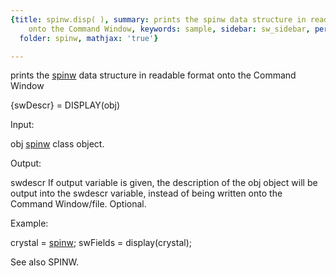 ```yaml
---
{title: spinw.disp( ), summary: prints the spinw data structure in readable format
    onto the Command Window, keywords: sample, sidebar: sw_sidebar, permalink: spinw_disp.html,
  folder: spinw, mathjax: 'true'}

---
```

prints the [spinw](spinw.html) data structure in readable format onto the Command Window
 
{swDescr} = DISPLAY(obj)
 
Input:
 
obj       [spinw](spinw.html) class object.
 
Output:
 
swdescr   If output variable is given, the description of the obj object
          will be output into the swdescr variable, instead of being
          written onto the Command Window/file. Optional.
 
Example:
 
crystal = [spinw](spinw.html);
swFields = display(crystal);
 
See also SPINW.
 

